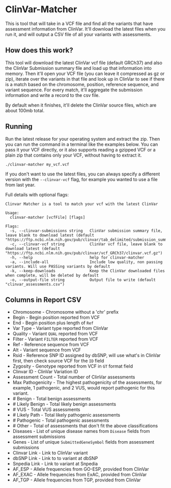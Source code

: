# ClinVar-Matcher

This is tool that will take in a VCF file and find all the variants that have assessment information from ClinVar. It'll download the latest files when you run it, and will output a CSV file of all your variants with assessments.

## How does this work?

This tool will download the latest ClinVar vcf file (default GRCh37) and also the ClinVar Submission summary file and load up that information into memory. Then it'll open your VCF file (you can leave it compressed as gz or zip), iterate over the variants in that file and look up in ClinVar to see if there is a match based on the chromosome, position, reference sequence, and variant sequence. For every match, it'll aggregate the submission information and write a record to the csv file.

By default when it finishes, it'll delete the ClinVar source files, which are about 100mb total.

## Running

Run the latest release for your operating system and extract the zip. Then you can run the command in a terminal like the examples below. You can pass it your VCF directly, or it also supports reading a gzipped VCF or a plain zip that contains only your VCF, without having to extract it.

```
./clinvar-matcher my_vcf.vcf
```

If you don't want to use the latest files, you can always specify a different version with the `--clinvar-vcf` flag, for example you wanted to use a file from last year.

Full details with optional flags:

```
Clinvar Matcher is a tool to match your vcf with the latest ClinVar

Usage:
  clinvar-matcher [vcfFile] [flags]

Flags:
  -s, --clinvar-submissions string   ClinVar submission summary file, leave blank to download latest (default "https://ftp.ncbi.nlm.nih.gov/pub/clinvar/tab_delimited/submission_summary.txt.gz")
  -c, --clinvar-vcf string           ClinVar vcf file, leave blank to download latest (default "https://ftp.ncbi.nlm.nih.gov/pub/clinvar/vcf_GRCh37/clinvar.vcf.gz")
  -h, --help                         help for clinvar-matcher
  -a, --include-all                  Include low quality, non passing variants. Will use PASSing variants by default
  -k, --keep-downloads               Keep the ClinVar downloaded files when complete, will be deleted by default
  -o, --output-file string           Output file to write (default "clinvar_assessments.csv")
```

## Columns in Report CSV

* Chromosome - Chromosome without a 'chr' prefix
* Begin - Begin position reported from VCF
* End - Begin position plus length of `Ref`
* Var Type - Variant type reported from ClinVar
* Quality - Variant `QUAL` reported from VCF
* Filter - Variant `FILTER` reported from VCF
* Ref - Reference sequence from VCF
* Alt - Variant sequence from VCF
* Rsid - Reference SNP ID assigned by dbSNP, will use what's in ClinVar first, then check source VCF for the `ID` field
* Zygosity - Genotype reported from VCF in `GT` format field
* Clinvar ID - ClinVar Variation ID
* Assessment Count - Total number of ClinVar assessments
* Max Pathogenicity - The highest pathogenicity of the assessments, for example, 1 pathogenic, and 2 VUS, would report pathogenic for this variant.
* \# Benign - Total benign assessments
* \# Likely Benign - Total likely benign assessments
* \# VUS - Total VUS assessments
* \# Likely Path - Total likely pathogenic assessments
* \# Pathogenic - Total pathogenic assessments
* \# Other - Total of assessments that don't fit the above classifications
* Diseases - List of unique disease names from `Disease` fields from assessment submissions
* Genes - List of unique `SubmittedGeneSymbol` fields from assessment submissions
* Clinvar Link - Link to ClinVar variant
* dbSNP Link - Link to to variant at dbSNP
* Snpedia Link - Link to variant at Snpedia
* AF_ESP - Allele frequencies from GO-ESP, provided from ClinVar
* AF_EXAC - Allele frequencies from ExAC, provided from ClinVar
* AF_TGP - Allele frequencies from TGP, provided from ClinVar